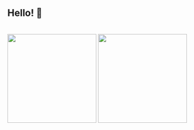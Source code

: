 ## Hello! 👋 

<br/>
<div>
  <a>
    <img height=200 align="center" src="https://github-readme-stats.vercel.app/api?username=ricotandrio" />
  </a>
  <a>
    <img height=200 align="center" src="https://github-readme-stats.vercel.app/api/top-langs?username=ricotandrio&layout=compact&langs_count=8" />
  </a>
</div>
